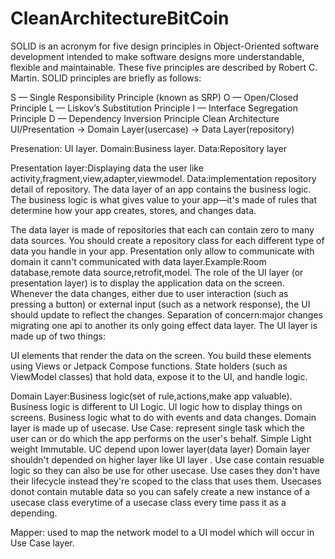 # CleanArchitectureBitCoin
SOLID is an acronym for five design principles in Object-Oriented software development intended to make software designs more understandable, flexible and maintainable. These five principles are described by Robert C. Martin. SOLID principles are briefly as follows:

S — Single Responsibility Principle (known as SRP)
O — Open/Closed Principle
L — Liskov’s Substitution Principle
I — Interface Segregation Principle
D — Dependency Inversion Principle
Clean Architecture 
UI/Presentation -> Domain Layer(usercase) -> Data Layer(repository)

Presenation: UI layer.
Domain:Business layer.
Data:Repository layer

Presentation layer:Displaying data the user like activity,fragment,view,adapter,viewmodel.
Data:implementation repository detail of repository.
The data layer of an app contains the business logic. The business logic is what gives value to your app—it's made of rules that determine how your app creates, stores, and changes data.

The data layer is made of repositories that each can contain zero to many data sources. You should create a repository class for each different type of data you handle in your app.
Presentation only allow to communicate with domain it cann't communicated with data layer.Example:Room database,remote data source,retrofit,model.
The role of the UI layer (or presentation layer) is to display the application data on the screen. Whenever the data changes, either due to user interaction (such as pressing a button) or external input (such as a network response), the UI should update to reflect the changes.
Separation of concern:major changes migrating one api to another its only going effect data layer.
The UI layer is made up of two things:

UI elements that render the data on the screen. You build these elements using Views or Jetpack Compose functions.
State holders (such as ViewModel classes) that hold data, expose it to the UI, and handle logic.


Domain Layer:Business logic(set of rule,actions,make app valuable).
Business logic is different to UI Logic.
UI logic how to display things on screens.
Business logic what to do with events and data changes.
Domain layer is made up of usecase.
Use Case:
represent single task which the user can or do which the app performs on the user's behalf.
Simple
Light weight
Immutable.
UC depend upon lower layer(data layer)
Domain layer shouldn't depended on higher layer like UI layer .
Use case contain resuable logic so they can also be use for other usecase.
Use cases they don't have their lifecycle instead they're scoped to the class that uses them.
Usecases donot contain mutable data so you can safely create a new instance of a usecase class everytime of a usecase class every time pass it as a depending.

Mapper: used to map the network model to a UI model which will occur in Use Case layer.
